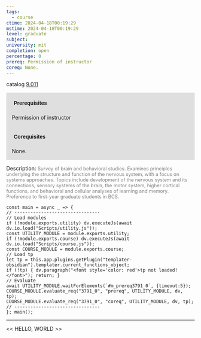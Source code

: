 ```yaml
---
tags:
  - course
ctime: 2024-04-18T00:19:29
mstime: 2024-04-18T00:19:29
level: graduate
subject: 
university: mit
completion: open
percentage: 0
prereq: Permission of instructor
coreq: None.
---
```


catalog [9.011](http://student.mit.edu/catalog/m9a.html#9.011)

<span style="display: block; padding: 15px; background-color: rgb(100, 100, 100, 0.2);"><font id="m_prereq3791_0" style="display: block; font-family: Arial, sans-serif; font-weight: bold; padding: 5px">Prerequisites</font><br><span id="prereq3791_0">Permission of instructor</span></span>
<span style="display: block; padding: 15px; background-color: rgb(100, 100, 100, 0.2);"><font id="m_coreq3791_0" style="display: block; font-family: Arial, sans-serif; font-weight: bold; padding: 5px">Corequisites</font><br><span id="coreq3791_0">None.</span></span>

<font style="">Description:</font>
<font style="color: grey; font-size: 0.8rem;">Survey of brain and behavioral studies. Examines principles underlying the structure and function of the nervous system, with a focus on systems approaches. Topics include development of the nervous system and its connections, sensory systems of the brain, the motor system, higher cortical functions, and behavioral and cellular analyses of learning and memory. Preference to first-year graduate students in BCS.</font>

```dataviewjs
const main = async _ => {
// --------------------------------
// Load modules
if (!module.exports.utility) dv.executeJs(await dv.io.load("Scripts/utility.js"));
const UTILITY_MODULE = module.exports.utility;
if (!module.exports.course) dv.executeJs(await dv.io.load("Scripts/course.js"));
const COURSE_MODULE = module.exports.course;
// Load tp
let tp = this.app.plugins.getPlugin("templater-obsidian").templater.current_functions_object;
if (!tp) { dv.paragraph("<font style='color: red'>tp not loaded!</font>"); return; }
// Evaluate
await UTILITY_MODULE.waitForElements(`#m_prereq3791_0`, {timeout:5});
COURSE_MODULE.evaluate_req("3791_0", "prereq", UTILITY_MODULE, dv, tp);
COURSE_MODULE.evaluate_req("3791_0", "coreq", UTILITY_MODULE, dv, tp);
// --------------------------------
}; main();
```

---

<< HELLO, WORLD >>
